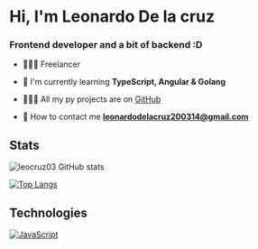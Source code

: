 # Hi, I'm Leonardo De la cruz

### Frontend developer and a bit of backend :D

- 👷🏻‍♂️ Freelancer

- 🌼 I'm currently learning **TypeScript, Angular & Golang**

- 👨🏻‍💻 All my py projects are on [GitHub](GitHub)

- 📨 How to contact me **leonardodelacruz200314@gmail.com**

## Stats
![leocruz03 GitHub stats](https://github-readme-stats.vercel.app/api?username=leocruz03&hide=contribs,prs&show_icons=true&theme=tokyonight)

[![Top Langs](https://github-readme-stats.vercel.app/api/top-langs/?username=leocruz03&layout=compact)](https://github.com/anuraghazra/github-readme-stats)

## Technologies
[![JavaScript](https://img.shields.io/badge/JavaScript-F7DF1E?style=for-the-badge&logo=javascript&logoColor=white&labelColor=101010)]()


